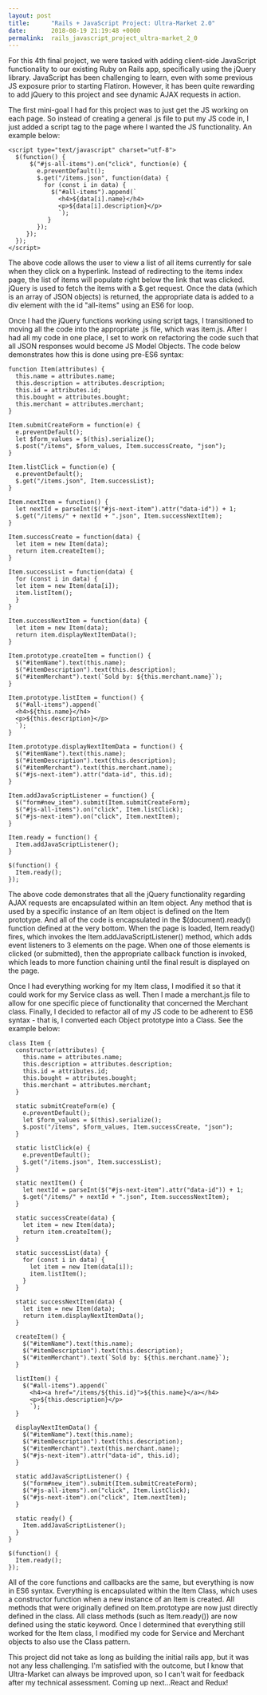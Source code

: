 ```yaml
---
layout: post
title:      "Rails + JavaScript Project: Ultra-Market 2.0"
date:       2018-08-19 21:19:48 +0000
permalink:  rails_javascript_project_ultra-market_2_0
---
```



For this 4th final project, we were tasked with adding client-side JavaScript functionality to our existing Ruby on Rails app, specifically using the jQuery library. JavaScript has been challenging to learn, even with some previous JS exposure prior to starting Flatiron. However, it has been quite rewarding to add jQuery to this project and see dynamic AJAX requests in action.

The first mini-goal I had for this project was to just get the JS working on each page. So instead of creating a general .js file to put my JS code in, I just added a script tag to the page where I wanted the JS functionality. An example below:
```
<script type="text/javascript" charset="utf-8">
  $(function() {
      $("#js-all-items").on("click", function(e) {
        e.preventDefault();
        $.get("/items.json", function(data) {
          for (const i in data) {
            $("#all-items").append(`
              <h4>${data[i].name}</h4>
              <p>${data[i].description}</p>
              `);
           }
        });
     });
  });
</script>
```
The above code allows the user to view a list of all items currently for sale when they click on a hyperlink. Instead of redirecting to the items index page, the list of items will populate right below the link that was clicked. jQuery is used to fetch the items with a $.get request. Once the data (which is an array of JSON objects) is returned, the appropriate data is added to a div element with the id "all-items" using an ES6 for loop.

Once I had the jQuery functions working using script tags, I transitioned to moving all the code into the appropriate .js file, which was item.js. After I had all my code in one place, I set to work on refactoring the code such that all JSON responses would become JS Model Objects. The code below demonstrates how this is done using pre-ES6 syntax:
```
function Item(attributes) {
  this.name = attributes.name;
  this.description = attributes.description;
  this.id = attributes.id;
  this.bought = attributes.bought;
  this.merchant = attributes.merchant;
}

Item.submitCreateForm = function(e) {
  e.preventDefault();
  let $form_values = $(this).serialize();
  $.post("/items", $form_values, Item.successCreate, "json");
}

Item.listClick = function(e) {
  e.preventDefault();
  $.get("/items.json", Item.successList);
}

Item.nextItem = function() {
  let nextId = parseInt($("#js-next-item").attr("data-id")) + 1;
  $.get("/items/" + nextId + ".json", Item.successNextItem);
}

Item.successCreate = function(data) {
  let item = new Item(data);
  return item.createItem();
}

Item.successList = function(data) {
  for (const i in data) {
  let item = new Item(data[i]);
  item.listItem();
  }
}

Item.successNextItem = function(data) {
  let item = new Item(data);
  return item.displayNextItemData();
}

Item.prototype.createItem = function() {
  $("#itemName").text(this.name);
  $("#itemDescription").text(this.description);
  $("#itemMerchant").text(`Sold by: ${this.merchant.name}`);
}

Item.prototype.listItem = function() {
  $("#all-items").append(`
  <h4>${this.name}</h4>
  <p>${this.description}</p>
  `);
}

Item.prototype.displayNextItemData = function() {
  $("#itemName").text(this.name);
  $("#itemDescription").text(this.description);
  $("#itemMerchant").text(this.merchant.name);
  $("#js-next-item").attr("data-id", this.id);
}

Item.addJavaScriptListener = function() {
  $("form#new_item").submit(Item.submitCreateForm);
  $("#js-all-items").on("click", Item.listClick);
  $("#js-next-item").on("click", Item.nextItem);
}

Item.ready = function() {
  Item.addJavaScriptListener();
}

$(function() {
  Item.ready();
});
```
The above code demonstrates that all the jQuery functionality regarding AJAX requests are encapsulated within an Item object. Any method that is used by a specific instance of an Item object is defined on the Item prototype. And all of the code is encapsulated in the $(document).ready() function defined at the very bottom. When the page is loaded, Item.ready() fires, which invokes the Item.addJavaScriptListener() method, which adds event listeners to 3 elements on the page. When one of those elements is clicked (or submitted), then the appropriate callback function is invoked, which leads to more function chaining until the final result is displayed on the page.

Once I had everything working for my Item class, I modified it so that it could work for my Service class as well. Then I made a merchant.js file to allow for one specific piece of functionality that concerned the Merchant class. Finally, I decided to refactor all of my JS code to be adherent to ES6 syntax - that is, I converted each Object prototype into a Class. See the example below:
```
class Item {
  constructor(attributes) {
    this.name = attributes.name;
    this.description = attributes.description;
    this.id = attributes.id;
    this.bought = attributes.bought;
    this.merchant = attributes.merchant;
  }

  static submitCreateForm(e) {
    e.preventDefault();
    let $form_values = $(this).serialize();
    $.post("/items", $form_values, Item.successCreate, "json");
  }

  static listClick(e) {
    e.preventDefault();
    $.get("/items.json", Item.successList);
  }

  static nextItem() {
    let nextId = parseInt($("#js-next-item").attr("data-id")) + 1;
    $.get("/items/" + nextId + ".json", Item.successNextItem);
  }

  static successCreate(data) {
    let item = new Item(data);
    return item.createItem();
  }

  static successList(data) {
    for (const i in data) {
      let item = new Item(data[i]);
      item.listItem();
    }
  }

  static successNextItem(data) {
    let item = new Item(data);
    return item.displayNextItemData();
  }

  createItem() {
    $("#itemName").text(this.name);
    $("#itemDescription").text(this.description);
    $("#itemMerchant").text(`Sold by: ${this.merchant.name}`);
  }

  listItem() {
    $("#all-items").append(`
      <h4><a href="/items/${this.id}">${this.name}</a></h4>
      <p>${this.description}</p>
      `);
  }

  displayNextItemData() {
    $("#itemName").text(this.name);
    $("#itemDescription").text(this.description);
    $("#itemMerchant").text(this.merchant.name);
    $("#js-next-item").attr("data-id", this.id);
  }

  static addJavaScriptListener() {
    $("form#new_item").submit(Item.submitCreateForm);
    $("#js-all-items").on("click", Item.listClick);
    $("#js-next-item").on("click", Item.nextItem);
  }

  static ready() {
    Item.addJavaScriptListener();
  }
}

$(function() {
  Item.ready();
});
```
All of the core functions and callbacks are the same, but everything is now in ES6 syntax. Everything is encapsulated within the Item Class, which uses a constructor function when a new instance of an Item is created. All methods that were originally defined on Item.prototype are now just directly defined in the class. All class methods (such as Item.ready()) are now defined using the static keyword. Once I determined that everything still worked for the Item class, I modified my code for Service and Merchant objects to also use the Class pattern.

This project did not take as long as building the initial rails app, but it was not any less challenging. I'm satisfied with the outcome, but I know that Ultra-Market can always be improved upon, so I can't wait for feedback after my technical assessment. Coming up next...React and Redux!
